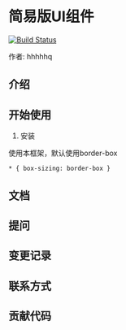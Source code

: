  # 简易版UI组件
 
 [![Build Status](https://travis-ci.org/MrJ5678/vue-ui-primary.svg?branch=main)](https://travis-ci.org/MrJ5678/vue-ui-primary)

作者: hhhhhq
  
## 介绍
  
## 开始使用
  
1. 安装
  
使用本框架，默认使用border-box
  
 ````
 * { box-sizing: border-box }
 ````

## 文档

## 提问

## 变更记录

## 联系方式

## 贡献代码
